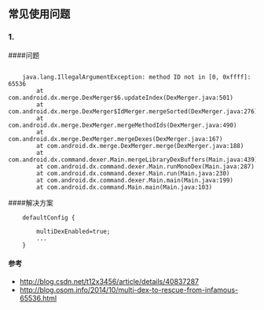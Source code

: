## 常见使用问题



### 1.

####问题


```

  	java.lang.IllegalArgumentException: method ID not in [0, 0xffff]: 65536
  		at com.android.dx.merge.DexMerger$6.updateIndex(DexMerger.java:501)
  		at com.android.dx.merge.DexMerger$IdMerger.mergeSorted(DexMerger.java:276)
  		at com.android.dx.merge.DexMerger.mergeMethodIds(DexMerger.java:490)
  		at com.android.dx.merge.DexMerger.mergeDexes(DexMerger.java:167)
  		at com.android.dx.merge.DexMerger.merge(DexMerger.java:188)
  		at com.android.dx.command.dexer.Main.mergeLibraryDexBuffers(Main.java:439)
  		at com.android.dx.command.dexer.Main.runMonoDex(Main.java:287)
  		at com.android.dx.command.dexer.Main.run(Main.java:230)
  		at com.android.dx.command.dexer.Main.main(Main.java:199)
  		at com.android.dx.command.Main.main(Main.java:103)

```
####解决方案

```
    defaultConfig {

        multiDexEnabled=true;
        ...
    }

```



#### 参考

* <http://blog.csdn.net/t12x3456/article/details/40837287>
* <http://blog.osom.info/2014/10/multi-dex-to-rescue-from-infamous-65536.html>


